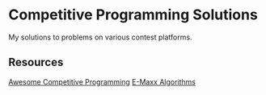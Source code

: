 # Competitive Programming Solutions
My solutions to problems on various contest platforms.

## Resources
[Awesome Competitive Programming](https://github.com/lnishan/awesome-competitive-programming)
[E-Maxx Algorithms](https://cp-algorithms.com/)